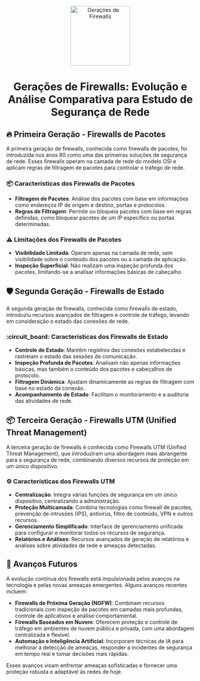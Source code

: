 <p align="center">
  <a href="SUA_URL_DE_IMAGEM">
    <img src="./images/geracoes_firewalls.png" alt="Gerações de Firewalls" width="160" height="160">
  </a>
  <h1 align="center">Gerações de Firewalls: Evolução e Análise Comparativa para Estudo de Segurança de Rede</h1>
</p>

## :fire: Primeira Geração - Firewalls de Pacotes

A primeira geração de firewalls, conhecida como firewalls de pacotes, foi introduzida nos anos 80 como uma das primeiras soluções de segurança de rede. Esses firewalls operam na camada de rede do modelo OSI e aplicam regras de filtragem de pacotes para controlar o tráfego de rede.

### :package: Características dos Firewalls de Pacotes

- **Filtragem de Pacotes**: Análise dos pacotes com base em informações como endereços IP de origem e destino, portas e protocolos.
- **Regras de Filtragem**: Permite ou bloqueia pacotes com base em regras definidas, como bloquear pacotes de um IP específico ou portas determinadas.

### :warning: Limitações dos Firewalls de Pacotes

- **Visibilidade Limitada**: Operam apenas na camada de rede, sem visibilidade sobre o conteúdo dos pacotes ou a camada de aplicação.
- **Inspeção Superficial**: Não realizam uma inspeção profunda dos pacotes, limitando-se a analisar informações básicas de cabeçalho.

## :shield: Segunda Geração - Firewalls de Estado

A segunda geração de firewalls, conhecida como firewalls de estado, introduziu recursos avançados de filtragem e controle de tráfego, levando em consideração o estado das conexões de rede.

### :circuit_board: Características dos Firewalls de Estado

- **Controle de Estado**: Mantêm registros das conexões estabelecidas e rastreiam o estado das sessões de comunicação.
- **Inspeção Profunda de Pacotes**: Analisam não apenas informações básicas, mas também o conteúdo dos pacotes e cabeçalhos de protocolo.
- **Filtragem Dinâmica**: Ajustam dinamicamente as regras de filtragem com base no estado da conexão.
- **Acompanhamento de Estado**: Facilitam o monitoramento e a auditoria das atividades de rede.

## :package: Terceira Geração - Firewalls UTM (Unified Threat Management)

A terceira geração de firewalls é conhecida como Firewalls UTM (Unified Threat Management), que introduziram uma abordagem mais abrangente para a segurança de rede, combinando diversos recursos de proteção em um único dispositivo.

### :gear: Características dos Firewalls UTM

- **Centralização**: Integra várias funções de segurança em um único dispositivo, centralizando a administração.
- **Proteção Multicamada**: Combina tecnologias como firewall de pacotes, prevenção de intrusões (IPS), antivírus, filtro de conteúdo, VPN e outros recursos.
- **Gerenciamento Simplificado**: Interface de gerenciamento unificada para configurar e monitorar todos os recursos de segurança.
- **Relatórios e Análises**: Recursos avançados de geração de relatórios e análises sobre atividades de rede e ameaças detectadas.

## :rocket: Avanços Futuros

A evolução contínua dos firewalls está impulsionada pelos avanços na tecnologia e pelas novas ameaças emergentes. Alguns avanços recentes incluem:

- **Firewalls de Próxima Geração (NGFW)**: Combinam recursos tradicionais com inspeção de pacotes em camadas mais profundas, controle de aplicativos e análise comportamental.
- **Firewalls Baseados em Nuvem**: Oferecem proteção e controle de tráfego em ambientes de nuvem pública e privada, com uma abordagem centralizada e flexível.
- **Automação e Inteligência Artificial**: Incorporam técnicas de IA para melhorar a detecção de ameaças, responder a incidentes de segurança em tempo real e tomar decisões mais rápidas.

Esses avanços visam enfrentar ameaças sofisticadas e fornecer uma proteção robusta e adaptável às redes de hoje.

